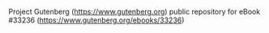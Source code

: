 Project Gutenberg (https://www.gutenberg.org) public repository for eBook #33236 (https://www.gutenberg.org/ebooks/33236)
